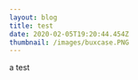 ```yaml
---
layout: blog
title: test
date: 2020-02-05T19:20:44.454Z
thumbnail: /images/buxcase.PNG
---
```


a test
